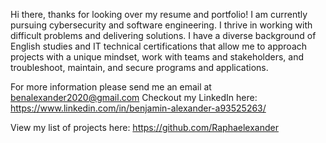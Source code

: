 Hi there, thanks for looking over my resume and portfolio! I am currently pursuing cybersecurity and software engineering. I thrive in working with difficult problems and delivering solutions. I have a diverse background of English studies and IT technical certifications that allow me to approach projects with a unique mindset, work with teams and stakeholders, and troubleshoot, maintain, and secure programs and applications. 

For more information please send me an email at benalexander2020@gmail.com
Checkout my LinkedIn here: https://www.linkedin.com/in/benjamin-alexander-a93525263/

View my list of projects here: https://github.com/Raphaelexander
